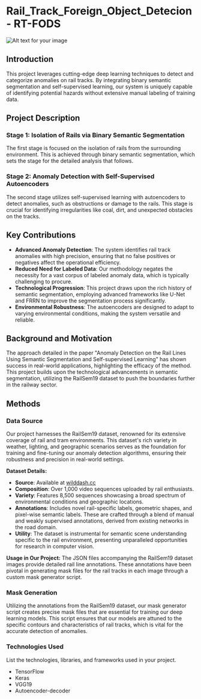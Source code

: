 # Rail_Track_Foreign_Object_Detecion - RT-FODS

![Alt text for your image](URL_TO_YOUR_IMAGE)


## Introduction
This project leverages cutting-edge deep learning techniques to detect and categorize anomalies on rail tracks. By integrating binary semantic segmentation and self-supervised learning, our system is uniquely capable of identifying potential hazards without extensive manual labeling of training data.

## Project Description

### Stage 1: Isolation of Rails via Binary Semantic Segmentation
The first stage is focused on the isolation of rails from the surrounding environment. This is achieved through binary semantic segmentation, which sets the stage for the detailed analysis that follows.

### Stage 2: Anomaly Detection with Self-Supervised Autoencoders
The second stage utilizes self-supervised learning with autoencoders to detect anomalies, such as obstructions or damage to the rails. This stage is crucial for identifying irregularities like coal, dirt, and unexpected obstacles on the tracks.

## Key Contributions

- **Advanced Anomaly Detection**: The system identifies rail track anomalies with high precision, ensuring that no false positives or negatives affect the operational efficiency.
- **Reduced Need for Labeled Data**: Our methodology negates the necessity for a vast corpus of labeled anomaly data, which is typically challenging to procure.
- **Technological Progression**: This project draws upon the rich history of semantic segmentation, employing advanced frameworks like U-Net and FRRN to improve the segmentation process significantly.
- **Environmental Robustness**: The autoencoders are designed to adapt to varying environmental conditions, making the system versatile and reliable.

## Background and Motivation
The approach detailed in the paper "Anomaly Detection on the Rail Lines Using Semantic Segmentation and Self-supervised Learning" has shown success in real-world applications, highlighting the efficacy of the method. This project builds upon the technological advancements in semantic segmentation, utilizing the RailSem19 dataset to push the boundaries further in the railway sector.
## Methods

### Data Source

Our project harnesses the RailSem19 dataset, renowned for its extensive coverage of rail and tram environments. This dataset's rich variety in weather, lighting, and geographic scenarios serves as the foundation for training and fine-tuning our anomaly detection algorithms, ensuring their robustness and precision in real-world settings.

**Dataset Details:**
- **Source**: Available at [wilddash.cc](https://wilddash.cc)
- **Composition**: Over 1,000 video sequences uploaded by rail enthusiasts.
- **Variety**: Features 8,500 sequences showcasing a broad spectrum of environmental conditions and geographic locations.
- **Annotations**: Includes novel rail-specific labels, geometric shapes, and pixel-wise semantic labels. These are crafted through a blend of manual and weakly supervised annotations, derived from existing networks in the road domain.
- **Utility**: The dataset is instrumental for semantic scene understanding specific to the rail environment, presenting unparalleled opportunities for research in computer vision.

**Usage in Our Project:**
The JSON files accompanying the RailSem19 dataset images provide detailed rail line annotations. These annotations have been pivotal in generating mask files for the rail tracks in each image through a custom mask generator script.

### Mask Generation
Utilizing the annotations from the RailSem19 dataset, our mask generator script creates precise mask files that are essential for training our deep learning models. This script ensures that our models are attuned to the specific contours and characteristics of rail tracks, which is vital for the accurate detection of anomalies.

### Technologies Used

List the technologies, libraries, and frameworks used in your project.

- TensorFlow
- Keras
- VGG19
- Autoencoder-decoder

